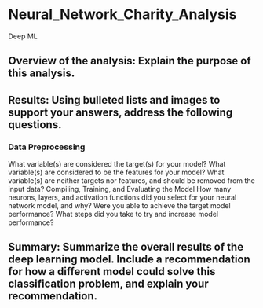 # Neural_Network_Charity_Analysis
Deep ML

## Overview of the analysis: Explain the purpose of this analysis.

## Results: Using bulleted lists and images to support your answers, address the following questions.

### Data Preprocessing
What variable(s) are considered the target(s) for your model?
What variable(s) are considered to be the features for your model?
What variable(s) are neither targets nor features, and should be removed from the input data?
Compiling, Training, and Evaluating the Model
How many neurons, layers, and activation functions did you select for your neural network model, and why?
Were you able to achieve the target model performance?
What steps did you take to try and increase model performance?


## Summary: Summarize the overall results of the deep learning model. Include a recommendation for how a different model could solve this classification problem, and explain your recommendation.

